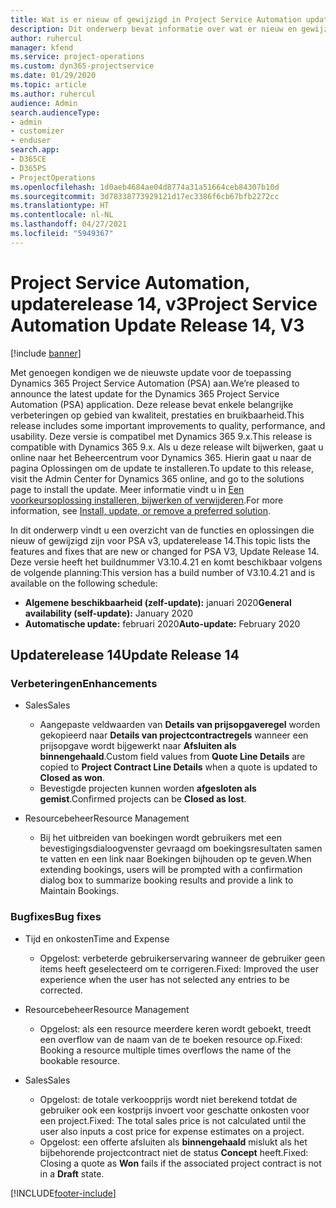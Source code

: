 ```yaml
---
title: Wat is er nieuw of gewijzigd in Project Service Automation updaterelease 14, v3
description: Dit onderwerp bevat informatie over wat er nieuw en gewijzigd is in Project Service Automation updaterelease 14, v3.
author: ruhercul
manager: kfend
ms.service: project-operations
ms.custom: dyn365-projectservice
ms.date: 01/29/2020
ms.topic: article
ms.author: ruhercul
audience: Admin
search.audienceType:
- admin
- customizer
- enduser
search.app:
- D365CE
- D365PS
- ProjectOperations
ms.openlocfilehash: 1d0aeb4684ae04d8774a31a51664ceb84307b10d
ms.sourcegitcommit: 3d78338773929121d17ec3386f6cb67bfb2272cc
ms.translationtype: HT
ms.contentlocale: nl-NL
ms.lasthandoff: 04/27/2021
ms.locfileid: "5949367"
---
```

# <a name="project-service-automation-update-release-14-v3"></a><span data-ttu-id="09e42-103">Project Service Automation, updaterelease 14, v3</span><span class="sxs-lookup"><span data-stu-id="09e42-103">Project Service Automation Update Release 14, V3</span></span>

[!include [banner](../includes/psa-now-project-operations.md)]

<span data-ttu-id="09e42-104">Met genoegen kondigen we de nieuwste update voor de toepassing Dynamics 365 Project Service Automation (PSA) aan.</span><span class="sxs-lookup"><span data-stu-id="09e42-104">We’re pleased to announce the latest update for the Dynamics 365 Project Service Automation (PSA) application.</span></span> <span data-ttu-id="09e42-105">Deze release bevat enkele belangrijke verbeteringen op gebied van kwaliteit, prestaties en bruikbaarheid.</span><span class="sxs-lookup"><span data-stu-id="09e42-105">This release includes some important improvements to quality, performance, and usability.</span></span> <span data-ttu-id="09e42-106">Deze versie is compatibel met Dynamics 365 9.x.</span><span class="sxs-lookup"><span data-stu-id="09e42-106">This release is compatible with Dynamics 365 9.x.</span></span> <span data-ttu-id="09e42-107">Als u deze release wilt bijwerken, gaat u online naar het Beheercentrum voor Dynamics 365. Hierin gaat u naar de pagina Oplossingen om de update te installeren.</span><span class="sxs-lookup"><span data-stu-id="09e42-107">To update to this release, visit the Admin Center for Dynamics 365 online, and go to the solutions page to install the update.</span></span> <span data-ttu-id="09e42-108">Meer informatie vindt u in [Een voorkeursoplossing installeren, bijwerken of verwijderen](/power-platform/admin/install-remove-preferred-solution).</span><span class="sxs-lookup"><span data-stu-id="09e42-108">For more information, see [Install, update, or remove a preferred solution](/power-platform/admin/install-remove-preferred-solution).</span></span>

<span data-ttu-id="09e42-109">In dit onderwerp vindt u een overzicht van de functies en oplossingen die nieuw of gewijzigd zijn voor PSA v3, updaterelease 14.</span><span class="sxs-lookup"><span data-stu-id="09e42-109">This topic lists the features and fixes that are new or changed for PSA V3, Update Release 14.</span></span> <span data-ttu-id="09e42-110">Deze versie heeft het buildnummer V3.10.4.21 en komt beschikbaar volgens de volgende planning:</span><span class="sxs-lookup"><span data-stu-id="09e42-110">This version has a build number of V3.10.4.21 and is available on the following schedule:</span></span>

- <span data-ttu-id="09e42-111">**Algemene beschikbaarheid (zelf-update):** januari 2020</span><span class="sxs-lookup"><span data-stu-id="09e42-111">**General availability (self-update):** January 2020</span></span>
- <span data-ttu-id="09e42-112">**Automatische update:** februari 2020</span><span class="sxs-lookup"><span data-stu-id="09e42-112">**Auto-update:** February 2020</span></span>

## <a name="update-release-14"></a><span data-ttu-id="09e42-113">Updaterelease 14</span><span class="sxs-lookup"><span data-stu-id="09e42-113">Update Release 14</span></span>

### <a name="enhancements"></a><span data-ttu-id="09e42-114">Verbeteringen</span><span class="sxs-lookup"><span data-stu-id="09e42-114">Enhancements</span></span>

- <span data-ttu-id="09e42-115">Sales</span><span class="sxs-lookup"><span data-stu-id="09e42-115">Sales</span></span>

     - <span data-ttu-id="09e42-116">Aangepaste veldwaarden van **Details van prijsopgaveregel** worden gekopieerd naar **Details van projectcontractregels** wanneer een prijsopgave wordt bijgewerkt naar **Afsluiten als binnengehaald**.</span><span class="sxs-lookup"><span data-stu-id="09e42-116">Custom field values from **Quote Line Details** are copied to **Project Contract Line Details** when a quote is updated to **Closed as won**.</span></span>
     - <span data-ttu-id="09e42-117">Bevestigde projecten kunnen worden **afgesloten als gemist**.</span><span class="sxs-lookup"><span data-stu-id="09e42-117">Confirmed projects can be **Closed as lost**.</span></span>

- <span data-ttu-id="09e42-118">Resourcebeheer</span><span class="sxs-lookup"><span data-stu-id="09e42-118">Resource Management</span></span>

     - <span data-ttu-id="09e42-119">Bij het uitbreiden van boekingen wordt gebruikers met een bevestigingsdialoogvenster gevraagd om boekingsresultaten samen te vatten en een link naar Boekingen bijhouden op te geven.</span><span class="sxs-lookup"><span data-stu-id="09e42-119">When extending bookings, users will be prompted with a confirmation dialog box to summarize booking results and provide a link to Maintain Bookings.</span></span>


### <a name="bug-fixes"></a><span data-ttu-id="09e42-120">Bugfixes</span><span class="sxs-lookup"><span data-stu-id="09e42-120">Bug fixes</span></span>

- <span data-ttu-id="09e42-121">Tijd en onkosten</span><span class="sxs-lookup"><span data-stu-id="09e42-121">Time and Expense</span></span>

     - <span data-ttu-id="09e42-122">Opgelost: verbeterde gebruikerservaring wanneer de gebruiker geen items heeft geselecteerd om te corrigeren.</span><span class="sxs-lookup"><span data-stu-id="09e42-122">Fixed: Improved the user experience when the user has not selected any entries to be corrected.</span></span>

- <span data-ttu-id="09e42-123">Resourcebeheer</span><span class="sxs-lookup"><span data-stu-id="09e42-123">Resource Management</span></span>

     - <span data-ttu-id="09e42-124">Opgelost: als een resource meerdere keren wordt geboekt, treedt een overflow van de naam van de te boeken resource op.</span><span class="sxs-lookup"><span data-stu-id="09e42-124">Fixed: Booking a resource multiple times overflows the name of the bookable resource.</span></span>

- <span data-ttu-id="09e42-125">Sales</span><span class="sxs-lookup"><span data-stu-id="09e42-125">Sales</span></span>

     - <span data-ttu-id="09e42-126">Opgelost: de totale verkoopprijs wordt niet berekend totdat de gebruiker ook een kostprijs invoert voor geschatte onkosten voor een project.</span><span class="sxs-lookup"><span data-stu-id="09e42-126">Fixed: The total sales price is not calculated until the user also inputs a cost price for expense estimates on a project.</span></span>
     - <span data-ttu-id="09e42-127">Opgelost: een offerte afsluiten als **binnengehaald** mislukt als het bijbehorende projectcontract niet de status **Concept** heeft.</span><span class="sxs-lookup"><span data-stu-id="09e42-127">Fixed: Closing a quote as **Won** fails if the associated project contract is not in a **Draft** state.</span></span>



[!INCLUDE[footer-include](../includes/footer-banner.md)]